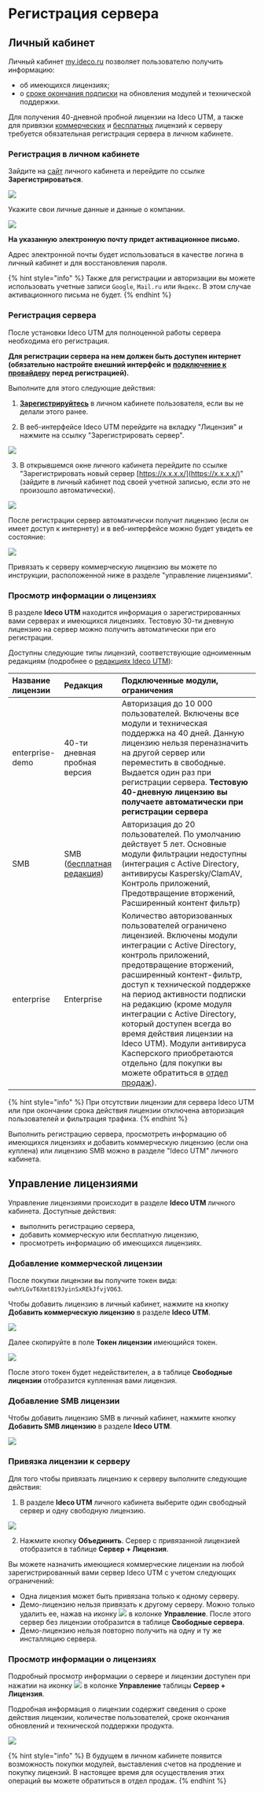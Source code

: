 # Регистрация сервера

## Личный кабинет

Личный кабинет [my.ideco.ru](http://my.ideco.ru/) позволяет пользователю получить информацию:

* об имеющихся лицензиях;
* о [сроке окончания подписки](https://2020.ideco.ru/development) на обновления модулей и технической поддержки.

Для получения 40-дневной пробной лицензии на Ideco UTM, а также для привязки [коммерческих](https://2020.ideco.ru/buy) и [бесплатных](https://ideco.ru/products/ics/free-edition) лицензий к серверу требуется обязательная регистрация сервера в личном кабинете.

### Регистрация в  личном кабинете

Зайдите на [сайт](https://my.ideco.ru/#/login/?next=/utm/license/) личного кабинета и перейдите по ссылке **Зарегистрироваться**.

![](../.gitbook/assets/1._регистрация.png)

Укажите свои личные данные и данные о компании.

![](../.gitbook/assets/reglk%20%281%29%20%281%29%20%282%29%20%282%29%20%282%29%20%282%29.png)

**На указанную электронную почту придет активационное письмо.**

Адрес электронной почты будет использоваться в качестве логина в личный кабинет и для восстановления пароля.

{% hint style="info" %}
Также для регистрации и авторизации вы можете использовать учетные записи `Google`, `Mail.ru` или `Яндекс`. В этом случае активационного письма не будет.
{% endhint %}



### Регистрация сервера

После установки Ideco UTM для полноценной работы сервера необходима его регистрация.

**Для регистрации сервера на нем должен быть доступен интернет \(обязательно настройте внешний интерфейс и** [**подключение к провайдеру**](../connection-to-provider/) **перед регистрацией\).**

Выполните для этого следующие действия:

1. [**Зарегистрируйтесь**](https://my.ideco.ru/register/) в личном кабинете пользователя, если вы не делали этого ранее.

2. В веб-интерфейсе Ideco UTM перейдите на вкладку "Лицензия" и нажмите на ссылку "Зарегистрировать сервер".

![](../.gitbook/assets/12025909.png)

3. В открывшемся окне личного кабинета перейдите по ссылке "Зарегистрировать новый сервер [https://x.x.x.x/](https://x.x.x.x/)" \(зайдите в личный кабинет под своей учетной записью, если это не произошло автоматически\).

![](../.gitbook/assets/reg_new_srv_new_lk.png)

После регистрации сервер автоматически получит лицензию \(если он имеет доступ к интернету\) и в веб-интерфейсе можно будет увидеть ее состояние:

![](../.gitbook/assets/4982956.jpg)

Привязать к серверу коммерческую лицензию вы можете по инструкции, расположенной ниже в разделе "управление лицензиями".

### Просмотр информации о лицензиях

В разделе **Ideco UTM** находится информация о зарегистрированных вами серверах и имеющихся лицензиях. Тестовую 30-ти дневную лицензию на сервер можно получить автоматически при его регистрации.

Доступны следующие типы лицензий, соответствующие одноименным редакциям \(подробнее о [редакциях Ideco UTM](https://ideco.ru/products/ics/editions)\):

| Название лицензии | Редакция | Подключенные модули, ограничения |
| :--- | :--- | :--- |
| enterprise-demo | 40-ти дневная пробная версия | Авторизация до 10 000 пользователей. Включены все модули и техническая поддержка на 40 дней. Данную лицензию нельзя переназначить на другой сервер или переместить в свободные. Выдается один раз при регистрации сервера. **Тестовую 40-дневную лицензию вы получаете автоматически при регистрации сервера** |
| SMB | SMB \([бесплатная редакция](https://ideco.ru/products/ics/free-edition)\) | Авторизация до 20 пользователей. По умолчанию действует 5 лет. Основные модули фильтрации недоступны \(интеграция с Active Directory, антивирусы Kaspersky/ClamAV, Контроль приложений, Предотвращение вторжений, Расширенный контент фильтр\) |
| enterprise | Enterprise | Количество авторизованных пользователей ограничено лицензией. Включены модули интеграции с Active Directory, контроль приложений, предотвращение вторжений, расширенный контент-фильтр, доступ к технической поддержке на период активности подписки на редакцию \(кроме модуля интеграции с Active Directory, который доступен всегда во время действия лицензии на Ideco UTM\). Модули антивируса Касперского приобретаются отдельно \(для покупки вы можете обратиться в [отдел продаж](https://2020.ideco.ru/contacts)\). |

{% hint style="info" %}
При отсутствии лицензии для сервера Ideco UTM или при окончании срока действия лицензии отключена авторизация пользователей и фильтрация трафика.
{% endhint %}

Выполнить регистрацию сервера, просмотреть информацию об имеющихся лицензиях и добавить коммерческую лицензию \(если она куплена\) или лицензию SMB можно в разделе "Ideco UTM" личного кабинета.

## Управление лицензиями

Управление лицензиями происходит в разделе **Ideco UTM** личного кабинета. Доступные действия:

* выполнить регистрацию сервера, 
* добавить коммерческую или бесплатную лицензию,
* просмотреть информацию об имеющихся лицензиях.

### Добавление коммерческой лицензии

После покупки лицензии вы получите токен вида: `owhYLGvT6Xmt819JyinSxREkJfvjVO63`.

Чтобы добавить лицензию в личный кабинет, нажмите на кнопку **Добавить коммерческую лицензию** в разделе **Ideco UTM**.

![](../.gitbook/assets/buylicenencecom.png)

Далее скопируйте в поле **Токен лицензии** имеющийся токен.

![](../.gitbook/assets/token.png)

После этого токен будет недействителен, а в таблице **Свободные лицензии** отобразится купленная вами лицензия.

### Добавление SMB лицензии

Чтобы добавить лицензию SMB в личный кабинет, нажмите кнопку **Добавить SMB лицензию** в разделе **Ideco UTM**.

![](../.gitbook/assets/buylicenencesmb.png)

### Привязка лицензии к серверу

Для того чтобы привязать лицензию к серверу выполните следующие действия: 

1. В разделе **Ideco UTM** личного кабинета выберите один свободный сервер и одну свободную лицензию.  

![](../.gitbook/assets/unitelicence.png)

2. Нажмите кнопку **Объединить**. Сервер с привязанной лицензией отобразится в таблице **Сервер + Лицензия**.

Вы можете назначить имеющиеся коммерческие лицензии на любой зарегистрированный вами сервер Ideco UTM с учетом следующих ограничений:

* Одна лицензия может быть привязана только к одному серверу.
* Демо-лицензию нельзя привязать к другому серверу. Можно только удалить ее, нажав на иконку ![](../.gitbook/assets/krest.png) в колонке **Управление**. После этого сервер без лицензии отобразится в таблице **Свободные сервера**.
* Демо-лицензию нельзя повторно получить на одну и ту же инсталляцию сервера.

### Просмотр информации о лицензиях

Подробный просмотр информации о сервере и лицензии доступен при нажатии на иконку ![](../.gitbook/assets/eye-icon%20%282%29%20%282%29%20%282%29.png) в колонке **Управление** таблицы **Сервер + Лицензия**.

Подробная информация о лицензии содержит сведения о сроке действия лицензии, количестве пользователей, сроке окончания обновлений и технической поддержки продукта.

![](../.gitbook/assets/showlicenece.png)

{% hint style="info" %}
В будущем в личном кабинете появится возможность покупки модулей, выставления счетов на продление и покупку лицензий. В настоящее время для осуществления этих операций вы можете обратиться в отдел продаж.
{% endhint %}

